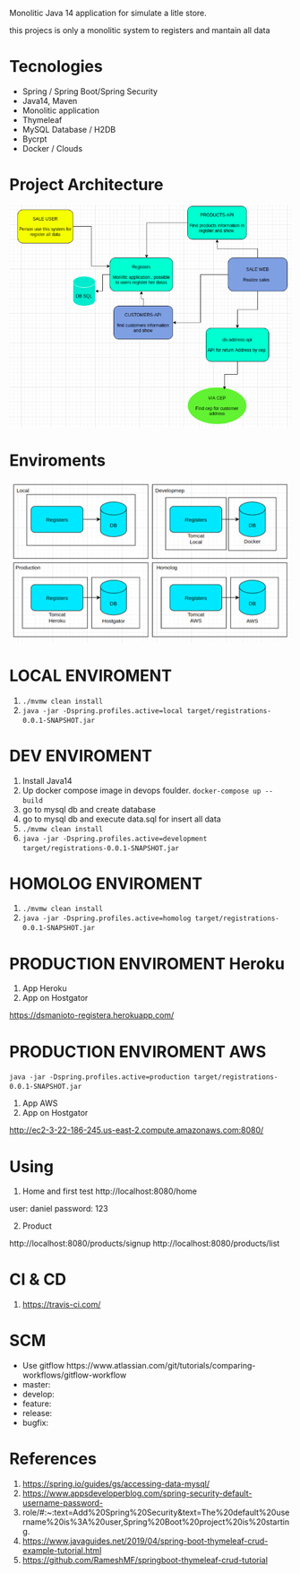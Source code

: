 Monolitic Java 14 application
for simulate a litle store.

this projecs is only a monolitic system to registers and mantain all data 

# Tecnologies
<ul>
    <li>Spring / Spring Boot/Spring Security</li>
    <li>Java14, Maven</li>
    <li>Monolitic application</li>
    <li>Thymeleaf</li>
    <li>MySQL Database / H2DB</li>
    <li>Bycrpt </li>
    <li>Docker / Clouds </li>
</ul>

# Project Architecture 

<img src="docs/registers_c4.png"/>

# Enviroments 

<img src="docs/enviroments.png"/>

# LOCAL ENVIROMENT 

1. `./mvmw clean install`
2. `java -jar -Dspring.profiles.active=local target/registrations-0.0.1-SNAPSHOT.jar`

# DEV ENVIROMENT 

1. Install Java14
2. Up docker compose image in devops foulder.
`docker-compose up --build`
3. go to mysql db and create database 
4. go to mysql db and execute data.sql for insert all data  
5. `./mvmw clean install`
6. `java -jar -Dspring.profiles.active=development target/registrations-0.0.1-SNAPSHOT.jar`


# HOMOLOG ENVIROMENT 

1. `./mvmw clean install`
2. `java -jar -Dspring.profiles.active=homolog target/registrations-0.0.1-SNAPSHOT.jar`

# PRODUCTION ENVIROMENT Heroku 

1. App Heroku
2. App on Hostgator 


https://dsmanioto-registera.herokuapp.com/

# PRODUCTION ENVIROMENT AWS 

`java -jar -Dspring.profiles.active=production target/registrations-0.0.1-SNAPSHOT.jar`

1. App AWS
2. App on Hostgator 

http://ec2-3-22-186-245.us-east-2.compute.amazonaws.com:8080/

# Using

1. Home and first test
http://localhost:8080/home

user: daniel
password: 123 

2. Product 

http://localhost:8080/products/signup
http://localhost:8080/products/list


# CI & CD

1. https://travis-ci.com/

# SCM

<ul>
  <li>Use gitflow https://www.atlassian.com/git/tutorials/comparing-workflows/gitflow-workflow</li>
  <li>master:</li>
  <li>develop:</li>
  <li>feature:</li>
  <li>release:</li>
  <li>bugfix:</li>
</ul>

# References

1. https://spring.io/guides/gs/accessing-data-mysql/
2. https://www.appsdeveloperblog.com/spring-security-default-username-password-
3. role/#:~:text=Add%20Spring%20Security&text=The%20default%20username%20is%3A%20user,Spring%20Boot%20project%20is%20starting.
4. https://www.javaguides.net/2019/04/spring-boot-thymeleaf-crud-example-tutorial.html
5. https://github.com/RameshMF/springboot-thymeleaf-crud-tutorial
